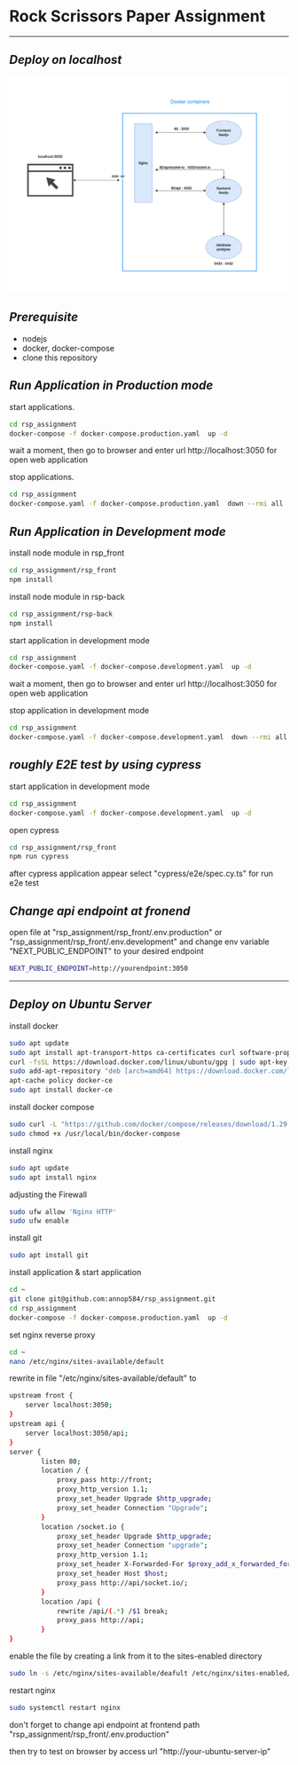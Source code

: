 # Rock Scrissors Paper Assignment

---

## _Deploy on localhost_

![alt text](https://github.com/annop584/rsp_assignment/blob/main/containers.png?raw=true)

## _Prerequisite_

- nodejs
- docker, docker-compose
- clone this repository

## _Run Application in Production mode_

start applications.

```sh
cd rsp_assignment
docker-compose -f docker-compose.production.yaml  up -d
```

wait a moment, then go to browser and enter url http://localhost:3050 for open web application

stop applications.

```sh
cd rsp_assignment
docker-compose.yaml -f docker-compose.production.yaml  down --rmi all
```

## _Run Application in Development mode_

install node module in rsp_front

```sh
cd rsp_assignment/rsp_front
npm install
```

install node module in rsp-back

```sh
cd rsp_assignment/rsp-back
npm install
```

start application in development mode

```sh
cd rsp_assignment
docker-compose.yaml -f docker-compose.development.yaml  up -d
```

wait a moment, then go to browser and enter url http://localhost:3050 for open web application

stop application in development mode

```sh
cd rsp_assignment
docker-compose.yaml -f docker-compose.development.yaml  down --rmi all
```

## _roughly E2E test by using cypress_

start application in development mode

```sh
cd rsp_assignment
docker-compose.yaml -f docker-compose.development.yaml  up -d
```

open cypress

```sh
cd rsp_assignment/rsp_front
npm run cypress
```

after cypress application appear select "cypress/e2e/spec.cy.ts" for run e2e test

## _Change api endpoint at fronend_

open file at "rsp_assignment/rsp_front/.env.production" or "rsp_assignment/rsp_front/.env.development"
and change env variable "NEXT_PUBLIC_ENDPOINT" to your desired endpoint

```sh
NEXT_PUBLIC_ENDPOINT=http://yourendpoint:3050
```

---

## _Deploy on Ubuntu Server_

install docker

```sh
sudo apt update
sudo apt install apt-transport-https ca-certificates curl software-properties-common
curl -fsSL https://download.docker.com/linux/ubuntu/gpg | sudo apt-key add -
sudo add-apt-repository "deb [arch=amd64] https://download.docker.com/linux/ubuntu focal stable"
apt-cache policy docker-ce
sudo apt install docker-ce
```

install docker compose

```sh
sudo curl -L "https://github.com/docker/compose/releases/download/1.29.2/docker-compose-$(uname -s)-$(uname -m)" -o /usr/local/bin/docker-compose
sudo chmod +x /usr/local/bin/docker-compose
```

install nginx

```sh
sudo apt update
sudo apt install nginx
```

adjusting the Firewall

```sh
sudo ufw allow 'Nginx HTTP'
sudo ufw enable
```

install git

```sh
sudo apt install git
```

install application & start application

```sh
cd ~
git clone git@github.com:annop584/rsp_assignment.git
cd rsp_assignment
docker-compose -f docker-compose.production.yaml  up -d
```

set nginx reverse proxy

```sh
cd ~
nano /etc/nginx/sites-available/default
```

rewrite in file "/etc/nginx/sites-available/default" to

```sh
upstream front {
    server localhost:3050;
}
upstream api {
    server localhost:3050/api;
}
server {
        listen 80;
        location / {
            proxy_pass http://front;
            proxy_http_version 1.1;
            proxy_set_header Upgrade $http_upgrade;
            proxy_set_header Connection "Upgrade";
        }
        location /socket.io {
            proxy_set_header Upgrade $http_upgrade;
            proxy_set_header Connection "upgrade";
            proxy_http_version 1.1;
            proxy_set_header X-Forwarded-For $proxy_add_x_forwarded_for;
            proxy_set_header Host $host;
            proxy_pass http://api/socket.io/;
        }
        location /api {
            rewrite /api/(.*) /$1 break;
            proxy_pass http://api;
        }
}
```

enable the file by creating a link from it to the sites-enabled directory

```sh
sudo ln -s /etc/nginx/sites-available/deafult /etc/nginx/sites-enabled/
```

restart nginx

```sh
sudo systemctl restart nginx
```

don't forget to change api endpoint at frontend path "rsp_assignment/rsp_front/.env.production"

then try to test on browser by access url "http://your-ubuntu-server-ip"
